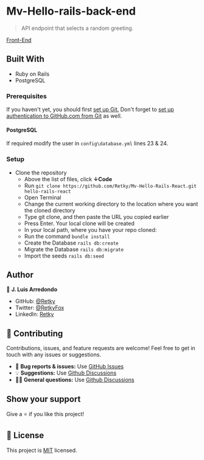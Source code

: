 # Mv-Hello-rails-back-end
> API endpoint that selects a random greeting.

[Front-End](https://github.com/Retky/Mv-Hello-react-front-end/tree/dev)

## Built With
- Ruby on Rails
- PostgreSQL

### Prerequisites
If you haven't yet, you should first [set up Git.](https://docs.github.com/en/get-started/quickstart/set-up-git) Don't forget to [set up authentication to GitHub.com from Git](https://docs.github.com/en/get-started/quickstart/set-up-git#next-steps-authenticating-with-github-from-git) as well.

#### PostgreSQL
If required modify the user in `config\database.yml` lines 23 & 24.

### Setup
- Clone the repository
  - Above the list of files, click **↓Code**
  - Run `git clone https://github.com/Retky/Mv-Hello-Rails-React.git hello-rails-react`
  - Open Terminal
  - Change the current working directory to the location where you want the cloned directory
  - Type git clone, and then paste the URL you copied earlier
  - Press Enter. Your local clone will be created
  - In your local path, where you have your repo cloned:
  - Run the command `bundle install`
  - Create the Database `rails db:create`
  - Migrate the Database `rails db:migrate`
  - Import the seeds `rails db:seed`

## Author
👤 **J. Luis Arredondo**

- GitHub: [@Retky](https://github.com/Retky "J. Luis Arredondo GitHub")
- Twitter: [@RetkyFox](https://twitter.com/retkyFox "J. Luis Arredondo Twitter")
- LinkedIn: [Retky](https://www.linkedin.com/in/Retky "J. Luis Arredondo LinkedIn")

## 🤝 Contributing
Contributions, issues, and feature requests are welcome!
Feel free to get in touch with any issues or suggestions.

- 🐛 **Bug reports & issues:** Use [GitHub Issues](https://github.com/Retky/Mv-Hello-rails-back-end/issues "Bugs & Issues")
- 💡 **Suggestions:** Use [Github Discussions](https://github.com/Retky/Mv-Hello-rails-back-end/discussions "Suggestions")
- 🙋‍♀️ **General questions:** Use [Github Discussions](https://github.com/Retky/Mv-Hello-rails-back-end/discussions "General Questions")

## Show your support
Give a ⭐️ if you like this project!

## 📝 License
This project is [MIT](./LICENSE) licensed.
